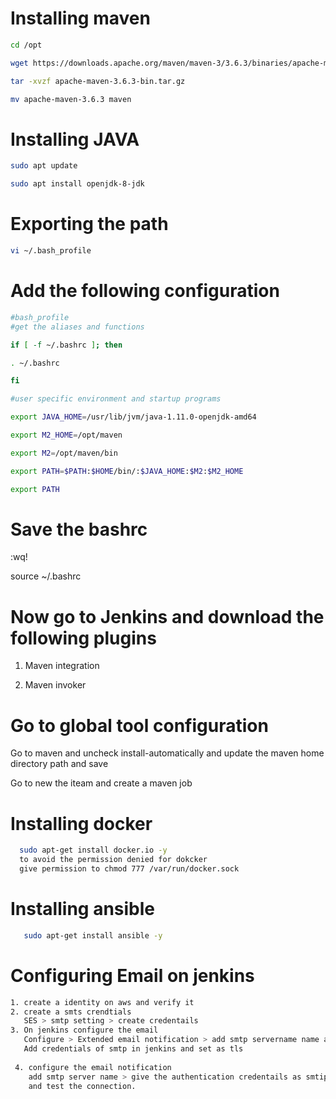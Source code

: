 # Installing maven

```sh
cd /opt

wget https://downloads.apache.org/maven/maven-3/3.6.3/binaries/apache-maven-3.6.3-bin.tar.gz

tar -xvzf apache-maven-3.6.3-bin.tar.gz

mv apache-maven-3.6.3 maven
```

# Installing JAVA

```sh
sudo apt update

sudo apt install openjdk-8-jdk
```

# Exporting the path

```sh
vi ~/.bash_profile
```



# Add the following configuration 

```sh
#bash_profile
#get the aliases and functions

if [ -f ~/.bashrc ]; then

. ~/.bashrc

fi

#user specific environment and startup programs

export JAVA_HOME=/usr/lib/jvm/java-1.11.0-openjdk-amd64

export M2_HOME=/opt/maven

export M2=/opt/maven/bin

export PATH=$PATH:$HOME/bin/:$JAVA_HOME:$M2:$M2_HOME

export PATH
```


# Save the bashrc 

:wq!

source  ~/.bashrc

# Now go to Jenkins and download the following plugins

1. Maven integration 

2. Maven invoker


# Go to global tool configuration 

Go to maven and uncheck install-automatically and update the maven home directory path and save 


 Go to new the iteam and create a maven job


 # Installing docker 

 ```sh
   sudo apt-get install docker.io -y
   to avoid the permission denied for dokcker
   give permission to chmod 777 /var/run/docker.sock
```

 # Installing ansible 
 
```sh
   sudo apt-get install ansible -y
```

 # Configuring Email on jenkins

```sh
1. create a identity on aws and verify it
2. create a smts crendtials
   SES > smtp setting > create credentails
3. On jenkins configure the email 
   Configure > Extended email notification > add smtp servername name and ports as 587
   Add credentials of smtp in jenkins and set as tls 
 
 4. configure the email notification
    add smtp server name > give the authentication credentails as smtip username and password > set port as 587 and enable tls
    and test the connection.
```
  


  








